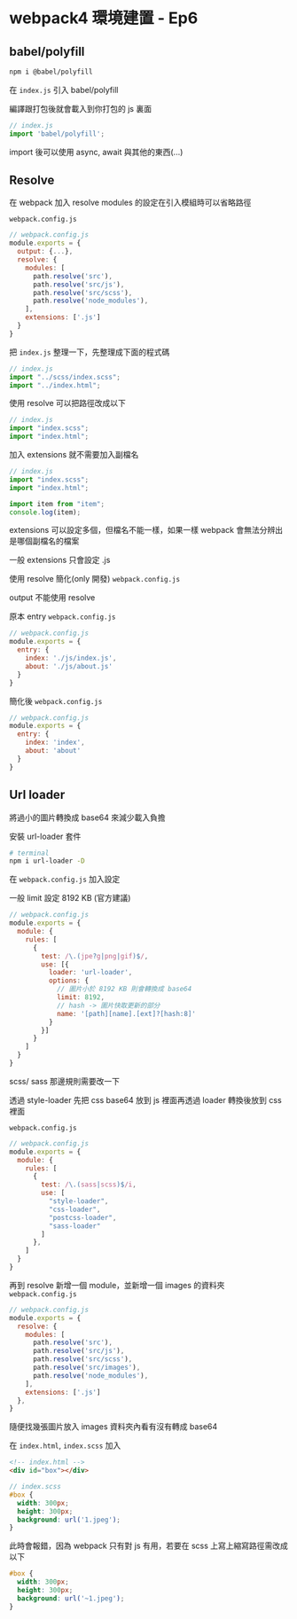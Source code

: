 # webpack4 環境建置 - Ep6

## babel/polyfill

```sh
npm i @babel/polyfill
```

在 `index.js` 引入 babel/polyfill

編譯跟打包後就會載入到你打包的 js 裏面

```js
// index.js
import 'babel/polyfill';
```

import 後可以使用 async, await 與其他的東西(...)

## Resolve

在 webpack 加入 resolve modules 的設定在引入模組時可以省略路徑

`webpack.config.js`

```js
// webpack.config.js
module.exports = {
  output: {...},
  resolve: {
    modules: [
      path.resolve('src'),
      path.resolve('src/js'),
      path.resolve('src/scss'),
      path.resolve('node_modules'),
    ],
    extensions: ['.js']
  }
}
```

把 `index.js` 整理一下，先整理成下面的程式碼

```js
// index.js
import "../scss/index.scss";
import "../index.html";
```

使用 resolve 可以把路徑改成以下

```js
// index.js
import "index.scss";
import "index.html";
```

加入 extensions 就不需要加入副檔名

```js
// index.js
import "index.scss";
import "index.html";

import item from "item";
console.log(item);
```

extensions 可以設定多個，但檔名不能一樣，如果一樣 webpack 會無法分辨出是哪個副檔名的檔案

一般 extensions 只會設定 .js

使用 resolve 簡化(only 開發) `webpack.config.js`

output 不能使用 resolve

原本 entry `webpack.config.js`

```js
// webpack.config.js
module.exports = {
  entry: {
    index: './js/index.js',
    about: './js/about.js'
  }
}
```

簡化後 `webpack.config.js`

```js
// webpack.config.js
module.exports = {
  entry: {
    index: 'index',
    about: 'about'
  }
}
```

## Url loader

將過小的圖片轉換成 base64 來減少載入負擔

安裝 url-loader 套件

```sh
# terminal
npm i url-loader -D
```

在 `webpack.config.js` 加入設定

一般 limit 設定 8192 KB (官方建議)

```js
// webpack.config.js
module.exports = {
  module: {
    rules: [
      {
        test: /\.(jpe?g|png|gif)$/,
        use: [{
          loader: 'url-loader',
          options: {
            // 圖片小於 8192 KB 則會轉換成 base64
            limit: 8192,
            // hash -> 圖片快取更新的部分
            name: '[path][name].[ext]?[hash:8]'
          }
        }]
      }
    ]
  }
}
```

scss/ sass 那邊規則需要改一下

透過 style-loader 先把 css base64 放到 js 裡面再透過 loader 轉換後放到 css 裡面

`webpack.config.js`

```js
// webpack.config.js
module.exports = {
  module: {
    rules: [
      {
        test: /\.(sass|scss)$/i,
        use: [
          "style-loader",
          "css-loader", 
          "postcss-loader",
          "sass-loader"
        ]
      },
    ]
  }
}
```

再到 resolve 新增一個 module，並新增一個 images 的資料夾
`webpack.config.js`

```js
// webpack.config.js
module.exports = {
  resolve: {
    modules: [
      path.resolve('src'),
      path.resolve('src/js'),
      path.resolve('src/scss'),
      path.resolve('src/images'),
      path.resolve('node_modules'),
    ],
    extensions: ['.js']
  },
}
```

隨便找幾張圖片放入 images 資料夾內看有沒有轉成 base64

在 `index.html`, `index.scss` 加入

```html
<!-- index.html -->
<div id="box"></div>
```

```scss
// index.scss
#box {
  width: 300px;
  height: 300px;
  background: url('1.jpeg');
}
```

此時會報錯，因為 webpack 只有對 js 有用，若要在 scss 上寫上縮寫路徑需改成以下

```scss
#box {
  width: 300px;
  height: 300px;
  background: url('~1.jpeg');
}
```
